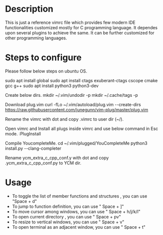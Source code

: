 # Description
This is just a reference vimrc file which provides few modern IDE functionalities customized mostly for C programming language. It dependes upon several plugins to achieve the same. It can be further customized for other programming languages.

# Steps to configure

Please follow below steps on ubuntu OS.

sudo apt install global
sudo apt install ctags exuberant-ctags cscope cmake gcc g++
sudo apt install python3 python3-dev

Create below dirs.
mkdir ~/.vim/undodir -p
mkdir ~/.cache/tags -p

Download plug.vim
curl -fLo ~/.vim/autoload/plug.vim --create-dirs \
   https://raw.githubusercontent.com/junegunn/vim-plug/master/plug.vim

Rename the vimrc with dot and copy .vimrc to user dir (~/).

Open vimrc and Install all plugs inside vimrc and use below command in Esc mode.
:PlugInstall

Compile YoucompleteMe.
cd ~/.vim/plugged/YouCompleteMe
python3 install.py --clang-completer

Rename ycm_extra_c_cpp_conf.y with dot and copy .ycm_extra_c_cpp_conf.py to YCM dir.


# Usage

* To toggle the list of member functions and structures , you can use "Space + d"
* To jump to function definition, you can use " Space + ]"
* To move cursor among windows, you can use " Space + h/j/k/l"
* To open current directory , you can use " Space + pv"
* To resize to vertical windows, you can use " Space + v"
* To open terminal as an adjacent window, you can use " Space + t"


